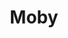 ---
title: "Moby"
summary: "Born: September 11, 1965, Harlem, New York, NY, United States. Hall says he is the great-great-great nephew of Herman Melville, author of Moby-Dick. One of electronic music's most visible and talked-about figures, Moby's career comprises many years of work and many musical twists and turns. His career stretches all the way back to early rave and acid-house releases in the late 80s and early 90s as U.H.F. and Voodoo Child, through to his much loved/hated R&B/blues/pop/techno sample cut-ups of today. His most notable tracks from his early days include \"Next Is The E\", \"Everytime You Touch Me\" and \"Into The Blue\", and the classic \"Go\", as well as his early albums \"Ambient\" and \"Early Underground\". He was managed by Marci Webber. A brief outing into more rock-oriented territory came with 1996's \"Animal Rights\", followed by \"I Like To Score\" in 1997, highlighting his past movie score contributions . In 1999 and 2000, Moby found unprecedented pop success with the album \"Play\" and the slew of singles and radio tracks that came from it . Among other things, his appearance as a DJ in the foyer of the 2000 MTV Video Music Awards led many people to decry him as a sellout. Nonetheless, his follow-up album \"18\" tinkered very little with the \"Play\" sound and still received a mostly positive reception in 2002. Besides the many faces of his music, Moby also gathers controversy for his outspoken religious, dietary and animal rights views, as well as persistent rumors that his live shows are mostly pre-recorded. Every Moby release from the mid-90s onward has borne the text \"Animals are not ours to eat, wear or experiment on. Thanks to Christ.\" In addition to making music, Moby has founded two labels, and , and co-founded the restaurants \"Teany\" and \"Little Pine\" . He also has written the books \"Gristle: From Factory Farms to Food Safety\" , \"Teany Book\" , \"The Little Pine Cookbook\", the memoirs \"Porcelain\" and \"Then It Fell Apart\", as well as a photography book accompanying his album \"Destroyed\". Before becoming a DJ worked as a golf caddy."
image: "moby.jpg"
apple_music_artist_url: "https://music.apple.com/gb/artist/moby/789023"
wikipedia_url: "none"
---